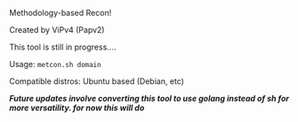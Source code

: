 Methodology-based Recon!

Created by ViPv4 (Papv2)

This tool is still in progress....

Usage: `metcon.sh domain`


Compatible distros: Ubuntu based (Debian, etc)



***Future updates involve converting this tool to use golang instead of sh for more versatility. for now this will do***